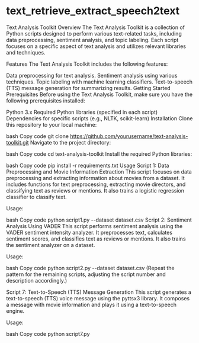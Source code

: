 # text_retrieve_extract_speech2text

Text Analysis Toolkit
Overview
The Text Analysis Toolkit is a collection of Python scripts designed to perform various text-related tasks, including data preprocessing, sentiment analysis, and topic labeling. Each script focuses on a specific aspect of text analysis and utilizes relevant libraries and techniques.

Features
The Text Analysis Toolkit includes the following features:

Data preprocessing for text analysis.
Sentiment analysis using various techniques.
Topic labeling with machine learning classifiers.
Text-to-speech (TTS) message generation for summarizing results.
Getting Started
Prerequisites
Before using the Text Analysis Toolkit, make sure you have the following prerequisites installed:

Python 3.x
Required Python libraries (specified in each script)
Dependencies for specific scripts (e.g., NLTK, scikit-learn)
Installation
Clone this repository to your local machine:

bash
Copy code
git clone https://github.com/yourusername/text-analysis-toolkit.git
Navigate to the project directory:

bash
Copy code
cd text-analysis-toolkit
Install the required Python libraries:

bash
Copy code
pip install -r requirements.txt
Usage
Script 1: Data Preprocessing and Movie Information Extraction
This script focuses on data preprocessing and extracting information about movies from a dataset. It includes functions for text preprocessing, extracting movie directors, and classifying text as reviews or mentions. It also trains a logistic regression classifier to classify text.

Usage:

bash
Copy code
python script1.py --dataset dataset.csv
Script 2: Sentiment Analysis Using VADER
This script performs sentiment analysis using the VADER sentiment intensity analyzer. It preprocesses text, calculates sentiment scores, and classifies text as reviews or mentions. It also trains the sentiment analyzer on a dataset.

Usage:

bash
Copy code
python script2.py --dataset dataset.csv
(Repeat the pattern for the remaining scripts, adjusting the script number and description accordingly.)

Script 7: Text-to-Speech (TTS) Message Generation
This script generates a text-to-speech (TTS) voice message using the pyttsx3 library. It composes a message with movie information and plays it using a text-to-speech engine.

Usage:

bash
Copy code
python script7.py
